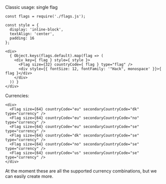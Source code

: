 Classic usage: single flag

    const flags = require('./flags.js');

    const style = {
      display: 'inline-block',
      textAlign: 'center',
      padding: 16
    };

    <div>
      { Object.keys(flags.default).map(flag => (
        <div key={ flag } style={ style }>
          <Flag size={32} countryCode={ flag } type="flag" />
          <div style={{ fontSize: 12, fontFamily: '"Hack", monospace' }}>{ flag }</div>
        </div>
      )) }
    </div>

Currencies:

    <div>
      <Flag size={64} countryCode="eu" secondaryCountryCode="dk" type="currency" />
      <Flag size={64} countryCode="eu" secondaryCountryCode="no" type="currency" />
      <Flag size={64} countryCode="eu" secondaryCountryCode="se" type="currency" />
      <Flag size={64} countryCode="dk" secondaryCountryCode="se" type="currency" />
      <Flag size={64} countryCode="no" secondaryCountryCode="se" type="currency" />
      <Flag size={64} countryCode="us" secondaryCountryCode="se" type="currency" />
    </div>

At the moment these are all the supported currency combinations, but we can easily create more.
